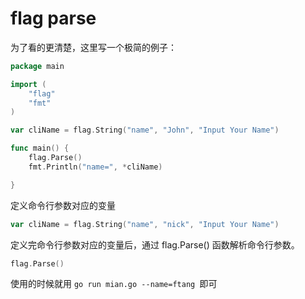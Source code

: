 # flag parse

为了看的更清楚，这里写一个极简的例子：
```go
package main

import (
	"flag"
	"fmt"
)

var cliName = flag.String("name", "John", "Input Your Name")

func main() {
	flag.Parse()
	fmt.Println("name=", *cliName)

}

```


 定义命令行参数对应的变量
```go
var cliName = flag.String("name", "nick", "Input Your Name")
```

定义完命令行参数对应的变量后，通过 flag.Parse() 函数解析命令行参数。
```go
flag.Parse()
```

使用的时候就用 `go run mian.go --name=ftang `即可



